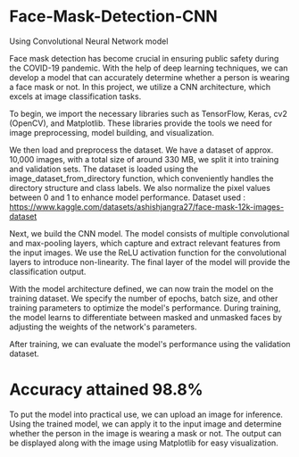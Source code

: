 # Face-Mask-Detection-CNN
Using Convolutional Neural Network model

Face mask detection has become crucial in ensuring public safety during the COVID-19 pandemic. With the help of deep learning techniques, we can develop a model that can accurately determine whether a person is wearing a face mask or not. In this project, we utilize a CNN architecture, which excels at image classification tasks.

To begin, we import the necessary libraries such as TensorFlow, Keras, cv2 (OpenCV), and Matplotlib. These libraries provide the tools we need for image preprocessing, model building, and visualization.

We then load and preprocess the dataset. We have a dataset of approx. 10,000 images, with a total size of around 330 MB, we split it into training and validation sets. The dataset is loaded using the image_dataset_from_directory function, which conveniently handles the directory structure and class labels. We also normalize the pixel values between 0 and 1 to enhance model performance.
Dataset used : https://www.kaggle.com/datasets/ashishjangra27/face-mask-12k-images-dataset

Next, we build the CNN model. The model consists of multiple convolutional and max-pooling layers, which capture and extract relevant features from the input images. We use the ReLU activation function for the convolutional layers to introduce non-linearity. The final layer of the model will provide the classification output.

With the model architecture defined, we can now train the model on the training dataset. We specify the number of epochs, batch size, and other training parameters to optimize the model's performance. During training, the model learns to differentiate between masked and unmasked faces by adjusting the weights of the network's parameters.

After training, we can evaluate the model's performance using the validation dataset. 
# Accuracy attained 98.8%

To put the model into practical use, we can upload an image for inference. Using the trained model, we can apply it to the input image and determine whether the person in the image is wearing a mask or not. The output can be displayed along with the image using Matplotlib for easy visualization.
